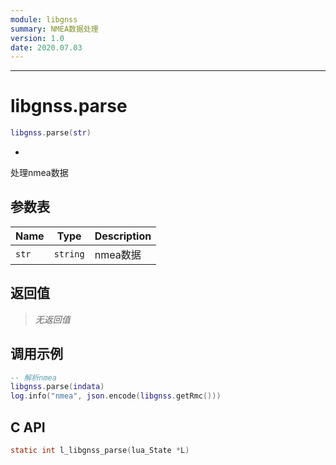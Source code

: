 ```yaml
---
module: libgnss
summary: NMEA数据处理
version: 1.0
date: 2020.07.03
---
```


--------------------------------------------------
# libgnss.parse

```lua
libgnss.parse(str)
```

*
处理nmea数据

## 参数表

Name | Type | Description
-----|------|--------------
`str`|`string`| nmea数据

## 返回值

> *无返回值*

## 调用示例

```lua
-- 解析nmea
libgnss.parse(indata)
log.info("nmea", json.encode(libgnss.getRmc()))
```

## C API

```c
static int l_libgnss_parse(lua_State *L)
```



